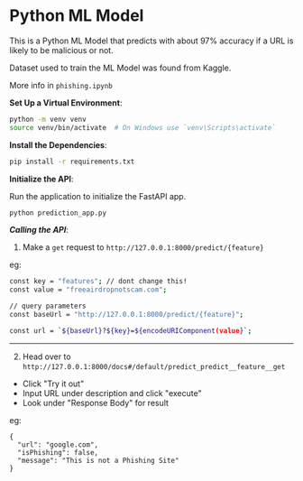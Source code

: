 # Python ML Model

This is a Python ML Model that predicts with about 97% accuracy if a URL is likely to be malicious or not.

Dataset used to train the ML Model was found from Kaggle.

More info in `phishing.ipynb`

**Set Up a Virtual Environment**:

```bash
python -m venv venv
source venv/bin/activate  # On Windows use `venv\Scripts\activate`
```

**Install the Dependencies**:

```bash
pip install -r requirements.txt
```

**Initialize the API**:

Run the application to initialize the FastAPI app.

```bash
python prediction_app.py
```

**_Calling the API_**:

1. Make a `get` request to `http://127.0.0.1:8000/predict/{feature}`

eg:

```bash
const key = "features"; // dont change this!
const value = "freeairdropnotscam.com";

// query parameters
const baseUrl = "http://127.0.0.1:8000/predict/{feature}";

const url = `${baseUrl}?${key}=${encodeURIComponent(value}`;
```

---

2. Head over to `http://127.0.0.1:8000/docs#/default/predict_predict__feature__get`

- Click "Try it out"
- Input URL under description and click "execute"
- Look under "Response Body" for result

eg:

```
{
  "url": "google.com",
  "isPhishing": false,
  "message": "This is not a Phishing Site"
}
```
